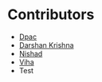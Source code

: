  # Contributors

- [Dpac](https://github.com/ldpacl)
- [Darshan Krishna](https;//github.com/DarshanKrishna-DK)
- [Nishad](https://github.com/nishad-max)
- [Viha](https://github.com/VihaShomikha)
- Test
